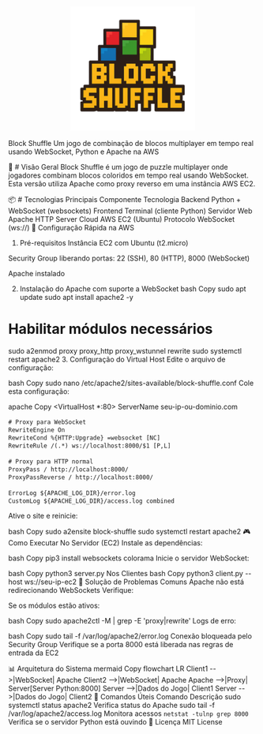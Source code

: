 <p align="center">
 <img src= "logo_Block_Shuffle.png" width=50%>
</p>



Block Shuffle
Um jogo de combinação de blocos multiplayer em tempo real usando WebSocket, Python e Apache na AWS

🌟 # Visão Geral
Block Shuffle é um jogo de puzzle multiplayer onde jogadores combinam blocos coloridos em tempo real usando WebSocket. Esta versão utiliza Apache como proxy reverso em uma instância AWS EC2.

📦 # Tecnologias Principais
Componente	Tecnologia
Backend	Python + WebSocket (websockets)
Frontend	Terminal (cliente Python)
Servidor Web	Apache HTTP Server
Cloud	AWS EC2 (Ubuntu)
Protocolo	WebSocket (ws://)
🚀 Configuração Rápida na AWS
1. Pré-requisitos
Instância EC2 com Ubuntu (t2.micro)

Security Group liberando portas: 22 (SSH), 80 (HTTP), 8000 (WebSocket)

Apache instalado

2. Instalação do Apache com suporte a WebSocket
bash
Copy
sudo apt update
sudo apt install apache2 -y

# Habilitar módulos necessários
sudo a2enmod proxy proxy_http proxy_wstunnel rewrite
sudo systemctl restart apache2
3. Configuração do Virtual Host
Edite o arquivo de configuração:

bash
Copy
sudo nano /etc/apache2/sites-available/block-shuffle.conf
Cole esta configuração:

apache
Copy
<VirtualHost *:80>
    ServerName seu-ip-ou-dominio.com

    # Proxy para WebSocket
    RewriteEngine On
    RewriteCond %{HTTP:Upgrade} =websocket [NC]
    RewriteRule /(.*) ws://localhost:8000/$1 [P,L]

    # Proxy para HTTP normal
    ProxyPass / http://localhost:8000/
    ProxyPassReverse / http://localhost:8000/

    ErrorLog ${APACHE_LOG_DIR}/error.log
    CustomLog ${APACHE_LOG_DIR}/access.log combined
</VirtualHost>
Ative o site e reinicie:

bash
Copy
sudo a2ensite block-shuffle
sudo systemctl restart apache2
🎮 Como Executar
No Servidor (EC2)
Instale as dependências:

bash
Copy
pip3 install websockets colorama
Inicie o servidor WebSocket:

bash
Copy
python3 server.py
Nos Clientes
bash
Copy
python3 client.py --host ws://seu-ip-ec2
🔧 Solução de Problemas Comuns
Apache não está redirecionando WebSockets
Verifique:

Se os módulos estão ativos:

bash
Copy
sudo apache2ctl -M | grep -E 'proxy|rewrite'
Logs de erro:

bash
Copy
sudo tail -f /var/log/apache2/error.log
Conexão bloqueada pelo Security Group
Verifique se a porta 8000 está liberada nas regras de entrada da EC2

📊 Arquitetura do Sistema
mermaid
Copy
flowchart LR
    Client1 -->|WebSocket| Apache
    Client2 -->|WebSocket| Apache
    Apache -->|Proxy| Server[Server Python:8000]
    Server -->|Dados do Jogo| Client1
    Server -->|Dados do Jogo| Client2
📜 Comandos Úteis
Comando	Descrição
sudo systemctl status apache2	Verifica status do Apache
sudo tail -f /var/log/apache2/access.log	Monitora acessos
`netstat -tulnp	grep 8000`	Verifica se o servidor Python está ouvindo
📄 Licença
MIT License 


